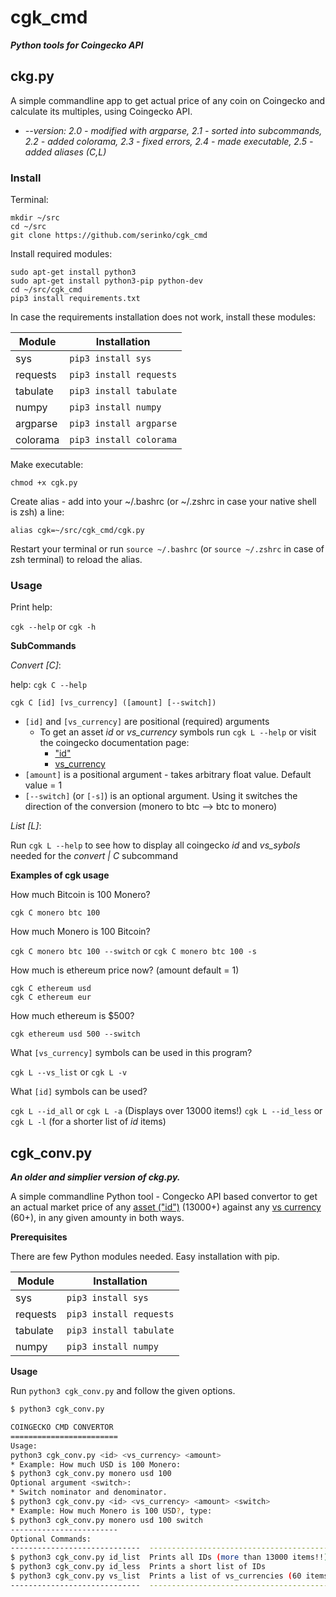 # cgk_cmd

***Python tools for Coingecko API***

## ckg.py

A simple commandline app to get actual price of any coin on Coingecko and calculate its multiples, using Coingecko API.

- *--version: 2.0 - modified with argparse, 2.1 - sorted into subcommands, 2.2 - added colorama, 2.3 - fixed errors, 2.4 - made executable, 2.5 - added aliases (C,L)*

### Install

Terminal:
```
mkdir ~/src
cd ~/src
git clone https://github.com/serinko/cgk_cmd
```
Install required modules:

```
sudo apt-get install python3
sudo apt-get install python3-pip python-dev
cd ~/src/cgk_cmd
pip3 install requirements.txt
```

In case the requirements installation does not work, install these modules:

| Module | Installation |
| --- | --- |
| sys | `pip3 install sys` |
| requests | `pip3 install requests` |
| tabulate | `pip3 install tabulate` |
| numpy | `pip3 install numpy` |
| argparse | `pip3 install argparse` |
| colorama | `pip3 install colorama` |

Make executable:

`chmod +x cgk.py`

Create alias - add into your ~/.bashrc (or ~/.zshrc in case your native shell is zsh) a line:

`alias cgk=~/src/cgk_cmd/cgk.py`

Restart your terminal or run `source ~/.bashrc` (or `source ~/.zshrc` in case of zsh terminal) to reload the alias.

### Usage

Print help:

`cgk --help` or `cgk -h`

**SubCommands**

*Convert [C]*:

help: `cgk C --help`

`cgk C [id] [vs_currency] ([amount] [--switch])`

* `[id]` and `[vs_currency]` are positional (required) arguments
    * To get an asset *id* or *vs_currency* symbols run `cgk L --help` or visit the coingecko documentation page:
        - ["id"](https://api.coingecko.com/api/v3/coins/list)
        - [vs_currency](https://api.coingecko.com/api/v3/simple/supported_vs_currencies)
* `[amount]` is a positional argument - takes arbitrary float value. Default value = 1
* `[--switch]` (or `[-s]`) is an optional argument. Using it switches the direction of the conversion (monero to btc --> btc to monero)

*List [L]*:

Run `cgk L --help` to see how to display all coingecko *id* and *vs_sybols* needed for the *convert | C* subcommand
    
**Examples of cgk usage**

How much Bitcoin is 100 Monero?

`cgk C monero btc 100`

How much Monero is 100 Bitcoin?

`cgk C monero btc 100 --switch` or `cgk C monero btc 100 -s`

How much is ethereum price now? (amount default = 1)
```
cgk C ethereum usd
cgk C ethereum eur
```

How much ethereum is $500?

`cgk ethereum usd 500 --switch`

What `[vs_currency]` symbols can be used in this program?

`cgk L --vs_list` or `cgk L -v`

What `[id]` symbols can be used?

`cgk L --id_all` or `cgk L -a` (Displays over 13000 items!)
`cgk L --id_less` or `cgk L -l` (for a shorter list of *id* items) 


## cgk_conv.py

***An older and simplier version of ckg.py.***

A simple commandline Python tool - Congecko API based convertor to get an actual market price of any [asset ("id")](https://api.coingecko.com/api/v3/coins/list) (13000+) against any [vs currency](https://api.coingecko.com/api/v3/simple/supported_vs_currencies) (60+), in any given amounty in both ways. 

**Prerequisites**

There are few Python modules needed. Easy installation with pip.

| Module | Installation |
| --- | --- |
| sys | `pip3 install sys` |
| requests | `pip3 install requests` |
| tabulate | `pip3 install tabulate` |
| numpy | `pip3 install numpy` |

**Usage**

Run `python3 cgk_conv.py` and follow the given options.

```bash
$ python3 cgk_conv.py        

COINGECKO CMD CONVERTOR
========================
Usage: 
python3 cgk_conv.py <id> <vs_currency> <amount>
* Example: How much USD is 100 Monero:
$ python3 cgk_conv.py monero usd 100
Optional argument <switch>:
* Switch nominator and denominator.
$ python3 cgk_conv.py <id> <vs_currency> <amount> <switch>
* Example: How much Monero is 100 USD?, type:
$ python3 cgk_conv.py monero usd 100 switch
------------------------
Optional Commands:
-----------------------------  -----------------------------------------
$ python3 cgk_conv.py id_list  Prints all IDs (more than 13000 items!!)
$ python3 cgk_conv.py id_less  Prints a short list of IDs
$ python3 cgk_conv.py vs_list  Prints a list of vs_currencies (60 items)
-----------------------------  -----------------------------------------
```
